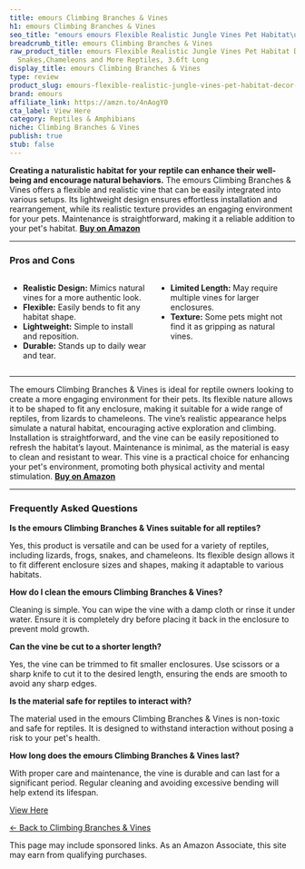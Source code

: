 ```yaml
---
title: emours Climbing Branches & Vines
h1: emours Climbing Branches & Vines
seo_title: "emours emours Flexible Realistic Jungle Vines Pet Habitat\u2026"
breadcrumb_title: emours Climbing Branches & Vines
raw_product_title: emours Flexible Realistic Jungle Vines Pet Habitat Decor for Lizard,Frogs,
  Snakes,Chameleons and More Reptiles, 3.6ft Long
display_title: emours Climbing Branches & Vines
type: review
product_slug: emours-flexible-realistic-jungle-vines-pet-habitat-decor-for-lizard-fro-25dabe0c
brand: emours
affiliate_link: https://amzn.to/4nAogY0
cta_label: View Here
category: Reptiles & Amphibians
niche: Climbing Branches & Vines
publish: true
stub: false
---
```


<div id="intro" class="full-width">
  <p><strong>Creating a naturalistic habitat for your reptile can enhance their well-being and encourage natural behaviors.</strong> The emours Climbing Branches & Vines offers a flexible and realistic vine that can be easily integrated into various setups. Its lightweight design ensures effortless installation and rearrangement, while its realistic texture provides an engaging environment for your pets. Maintenance is straightforward, making it a reliable addition to your pet's habitat. <a href="https://amzn.to/4nAogY0" rel="nofollow sponsored noopener" target="_blank"><strong>Buy on Amazon</strong></a></p>
</div>

<hr />
<h3 id="pros-cons">Pros and Cons</h3>
<div class="pc-grid" style="display:grid;grid-template-columns:1fr 1fr;gap:16px;">
  <ul>
    <li><strong>Realistic Design:</strong> Mimics natural vines for a more authentic look.</li>
    <li><strong>Flexible:</strong> Easily bends to fit any habitat shape.</li>
    <li><strong>Lightweight:</strong> Simple to install and reposition.</li>
    <li><strong>Durable:</strong> Stands up to daily wear and tear.</li>
  </ul>
  <ul>
    <li><strong>Limited Length:</strong> May require multiple vines for larger enclosures.</li>
    <li><strong>Texture:</strong> Some pets might not find it as gripping as natural vines.</li>
  </ul>
</div>
<hr />

<div class="full-width">
  <p>The emours Climbing Branches & Vines is ideal for reptile owners looking to create a more engaging environment for their pets. Its flexible nature allows it to be shaped to fit any enclosure, making it suitable for a wide range of reptiles, from lizards to chameleons. The vine’s realistic appearance helps simulate a natural habitat, encouraging active exploration and climbing. Installation is straightforward, and the vine can be easily repositioned to refresh the habitat’s layout. Maintenance is minimal, as the material is easy to clean and resistant to wear. This vine is a practical choice for enhancing your pet's environment, promoting both physical activity and mental stimulation. <a href="https://amzn.to/4nAogY0" rel="nofollow sponsored noopener" target="_blank"><strong>Buy on Amazon</strong></a></p>
</div>

<hr />
<h3 id="faqs">Frequently Asked Questions</h3>

<p><strong>Is the emours Climbing Branches & Vines suitable for all reptiles?</strong></p>
<p>Yes, this product is versatile and can be used for a variety of reptiles, including lizards, frogs, snakes, and chameleons. Its flexible design allows it to fit different enclosure sizes and shapes, making it adaptable to various habitats.</p>

<p><strong>How do I clean the emours Climbing Branches & Vines?</strong></p>
<p>Cleaning is simple. You can wipe the vine with a damp cloth or rinse it under water. Ensure it is completely dry before placing it back in the enclosure to prevent mold growth.</p>

<p><strong>Can the vine be cut to a shorter length?</strong></p>
<p>Yes, the vine can be trimmed to fit smaller enclosures. Use scissors or a sharp knife to cut it to the desired length, ensuring the ends are smooth to avoid any sharp edges.</p>

<p><strong>Is the material safe for reptiles to interact with?</strong></p>
<p>The material used in the emours Climbing Branches & Vines is non-toxic and safe for reptiles. It is designed to withstand interaction without posing a risk to your pet's health.</p>

<p><strong>How long does the emours Climbing Branches & Vines last?</strong></p>
<p>With proper care and maintenance, the vine is durable and can last for a significant period. Regular cleaning and avoiding excessive bending will help extend its lifespan.</p>
<p><a class="btn" href="https://amzn.to/4nAogY0" target="_blank" rel="nofollow sponsored noopener">View Here</a></p>
<p><a href="/roundups/reptiles-amphibians/climbing-branches-vines/">← Back to Climbing Branches & Vines</a></p>
<aside class="disclosure">This page may include sponsored links. As an Amazon Associate, this site may earn from qualifying purchases.</aside>
